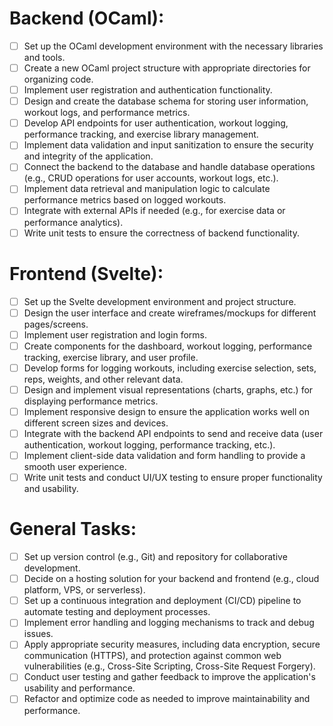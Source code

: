 # Backend (OCaml):

- [ ] Set up the OCaml development environment with the necessary libraries and tools.
- [ ] Create a new OCaml project structure with appropriate directories for organizing code.
- [ ] Implement user registration and authentication functionality.
- [ ] Design and create the database schema for storing user information, workout logs, and performance metrics.
- [ ] Develop API endpoints for user authentication, workout logging, performance tracking, and exercise library management.
- [ ] Implement data validation and input sanitization to ensure the security and integrity of the application.
- [ ] Connect the backend to the database and handle database operations (e.g., CRUD operations for user accounts, workout logs, etc.).
- [ ] Implement data retrieval and manipulation logic to calculate performance metrics based on logged workouts.
- [ ] Integrate with external APIs if needed (e.g., for exercise data or performance analytics).
- [ ] Write unit tests to ensure the correctness of backend functionality.

# Frontend (Svelte):

- [ ] Set up the Svelte development environment and project structure.
- [ ] Design the user interface and create wireframes/mockups for different pages/screens.
- [ ] Implement user registration and login forms.
- [ ] Create components for the dashboard, workout logging, performance tracking, exercise library, and user profile.
- [ ] Develop forms for logging workouts, including exercise selection, sets, reps, weights, and other relevant data.
- [ ] Design and implement visual representations (charts, graphs, etc.) for displaying performance metrics.
- [ ] Implement responsive design to ensure the application works well on different screen sizes and devices.
- [ ] Integrate with the backend API endpoints to send and receive data (user authentication, workout logging, performance tracking, etc.).
- [ ] Implement client-side data validation and form handling to provide a smooth user experience.
- [ ] Write unit tests and conduct UI/UX testing to ensure proper functionality and usability.

# General Tasks:

- [ ] Set up version control (e.g., Git) and repository for collaborative development.
- [ ] Decide on a hosting solution for your backend and frontend (e.g., cloud platform, VPS, or serverless).
- [ ] Set up a continuous integration and deployment (CI/CD) pipeline to automate testing and deployment processes.
- [ ] Implement error handling and logging mechanisms to track and debug issues.
- [ ] Apply appropriate security measures, including data encryption, secure communication (HTTPS), and protection against common web vulnerabilities (e.g., Cross-Site Scripting, Cross-Site Request Forgery).
- [ ] Conduct user testing and gather feedback to improve the application's usability and performance.
- [ ] Refactor and optimize code as needed to improve maintainability and performance.